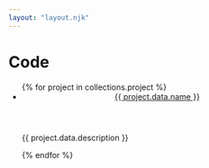 ```yaml
---
layout: "layout.njk"
---
```


# Code

<ul role="list" class="grid">
{% for project in collections.project %}
<li>
  <article class="project-card | stack">
    <header><a href="{{ project.data.url }}">{{ project.data.name }}</a></header>
    <p class="project-card__description">{{ project.data.description }}</p>
  </article>
</li>
{% endfor %}
</ul>
